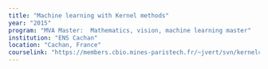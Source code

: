 ```yaml
---
title: "Machine learning with Kernel methods"
year: "2015"
program: "MVA Master:  Mathematics, vision, machine learning master"
institution: "ENS Cachan"
location: "Cachan, France"
courselink: "https://members.cbio.mines-paristech.fr/~jvert/svn/kernelcourse/course/2015mva/index.html"
---
```

